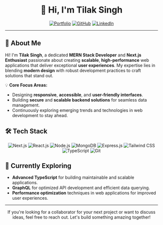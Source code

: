 <h1 align="center">👋 Hi, I'm Tilak Singh</h1>

<p align="center">
  <a href="https://tilakdotcom.vercel.app/" target="_blank"><img src="https://img.shields.io/badge/🌐 Portfolio-000?style=flat&logo=github&logoColor=white" alt="Portfolio" /></a>
  <a href="https://github.com/tilakdotcom" target="_blank"><img src="https://img.shields.io/badge/💻 GitHub-000?style=flat&logo=github&logoColor=white" alt="GitHub" /></a>
  <a href="https://www.linkedin.com/in/tilakdotcom/" target="_blank"><img src="https://img.shields.io/badge/🔗 LinkedIn-000?style=flat&logo=linkedin&logoColor=white" alt="LinkedIn" /></a>
</p>

---

## 🚀 About Me

Hi! I'm **Tilak Singh**, a dedicated **MERN Stack Developer** and **Next.js Enthusiast** passionate about creating **scalable**, **high-performance** web applications that deliver exceptional **user experiences**. My expertise lies in blending **modern design** with robust development practices to craft solutions that stand out.

💡 **Core Focus Areas:**  
- Designing **responsive**, **accessible**, and **user-friendly interfaces**.  
- Building **secure** and **scalable backend solutions** for seamless data management.  
- Continuously exploring emerging trends and technologies in web development to stay ahead.



## 🛠️ Tech Stack

<p align="center">
  <img src="https://img.shields.io/badge/Next.js-black?style=flat&logo=next.js&logoColor=white" alt="Next.js" />
  <img src="https://img.shields.io/badge/React.js-61DAFB?style=flat&logo=react&logoColor=black" alt="React.js" />
  <img src="https://img.shields.io/badge/Node.js-339933?style=flat&logo=node.js&logoColor=white" alt="Node.js" />
  <img src="https://img.shields.io/badge/MongoDB-47A248?style=flat&logo=mongodb&logoColor=white" alt="MongoDB" />
  <img src="https://img.shields.io/badge/Express.js-000?style=flat&logo=express&logoColor=white" alt="Express.js" />
  <img src="https://img.shields.io/badge/Tailwind_CSS-06B6D4?style=flat&logo=tailwindcss&logoColor=white" alt="Tailwind CSS" />
  <img src="https://img.shields.io/badge/TypeScript-007ACC?style=flat&logo=typescript&logoColor=white" alt="TypeScript" />
  <img src="https://img.shields.io/badge/Git-F05032?style=flat&logo=git&logoColor=white" alt="Git" />
</p>



## 🌱 Currently Exploring

- **Advanced TypeScript** for building maintainable and scalable applications.  
- **GraphQL** for optimized API development and efficient data querying.  
- **Performance optimization** techniques in web applications for improved user experiences.


<!--
---

## 📈 GitHub Highlights

<p align="center">
  <img src="https://github-readme-stats.vercel.app/api?username=tilakdotcom&show_icons=true&theme=default&count_private=true" alt="GitHub Stats" width="48%" />
  <img src="https://github-readme-streak-stats.herokuapp.com/?user=tilakdotcom&theme=default" alt="GitHub Streak" width="48%" />
</p>

---

## 🤝 Let's Connect -->
---

<p align="center"> If you're looking for a collaborator for your next project or want to discuss ideas, feel free to reach out. Let's build something amazing together!<p/>
